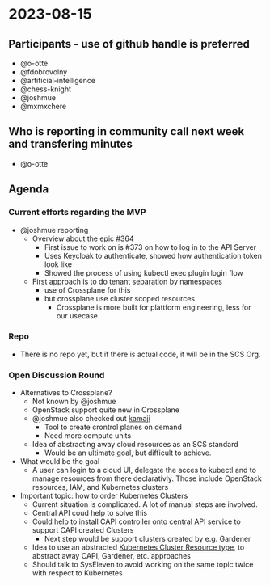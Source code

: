 # 2023-08-15

## Participants - use of github handle is preferred
* @o-otte
* @fdobrovolny
* @artificial-intelligence
* @chess-knight
* @joshmue
* @mxmxchere

## Who is reporting in community call next week and transfering minutes
* @o-otte 

## Agenda

### Current efforts regarding the MVP
* @joshmue reporting
    * Overview about the epic [#364](https://github.com/SovereignCloudStack/issues/issues/364)
        * First issue to work on is #373 on how to log in to the API Server
        * Uses Keycloak to authenticate, showed how authentication token look like
        * Showed the process of using kubectl exec plugin login flow
    * First approach is to do tenant separation by namespaces
        * use of Crossplane for this
        * but crossplane use cluster scoped resources
            * Crossplane is more built for plattform engineering, less for our usecase.

### Repo
* There is no repo yet, but if there is actual code, it will be in the SCS Org.

### Open Discussion Round
* Alternatives to Crossplane?
    * Not known by @joshmue
    * OpenStack support quite new in Crossplane
    * @joshmue also checked out [kamaji](https://github.com/clastix/kamaji)
        * Tool to create crontrol planes on demand
        * Need more compute units
    * Idea of abstracting away cloud resources as an SCS standard
        * Would be an ultimate goal, but difficult to achieve.
* What would be the goal
    * A user can login to a cloud UI, delegate the acces to kubectl and to manage resources from there declarativly. Those include OpenStack resources, IAM, and Kubernetes clusters
* Important topic: how to order Kubernetes Clusters
    * Current situation is complicated. A lot of manual steps are involved.
    * Central API coud help to solve this
    * Could help to install CAPI controller onto central API service to support CAPI created Clusters
        * Next step would be support clusters created by e.g. Gardener
    * Idea to use an abstracted [Kubernetes Cluster Resource type](https://github.com/23technologies/scs-cluster-crd), to abstract away CAPI, Gardener, etc. approaches
    * Should talk to SysEleven to avoid working on the same topic twice with respect to Kubernetes
